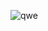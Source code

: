![qwe](https://upload.wikimedia.org/wikipedia/commons/thumb/5/5d/Esteitäkeppihevosella2020.jpg/548px-Esteitäkeppihevosella2020.jpg)
